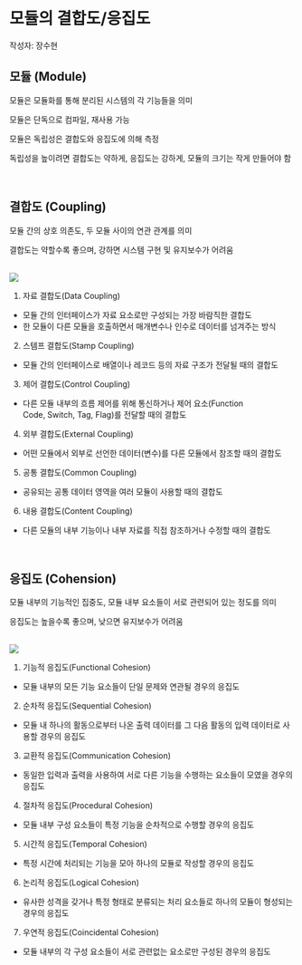 # 모듈의 결합도/응집도
작성자: 장수현

## 모듈 (Module)
모듈은 모듈화를 통해 분리된 시스템의 각 기능들을 의미

모듈은 단독으로 컴파일, 재사용 가능

모듈은 독립성은 결합도와 응집도에 의해 측정

독립성을 높이려면 결합도는 약하게, 응집도는 강하게, 모듈의 크기는 작게 만들어야 함

<br>

## 결합도 (Coupling)
모듈 간의 상호 의존도, 두 모듈 사이의 연관 관계를 의미

결합도는 약할수록 좋으며, 강하면 시스템 구현 및 유지보수가 어려움

<br>

<img src="https://img1.daumcdn.net/thumb/R1280x0/?scode=mtistory2&fname=https%3A%2F%2Fblog.kakaocdn.net%2Fdn%2FsY1qg%2FbtqEZa4uYT4%2Fco74uR1XKyYKmms3kKPWk1%2Fimg.png">

<br>

1. 자료 결합도(Data Coupling)
- 모듈 간의 인터페이스가 자료 요소로만 구성되는 가장 바람직한 결합도  
- 한 모듈이 다른 모듈을 호출하면서 매개변수나 인수로 데이터를 넘겨주는 방식

2. 스템프 결합도(Stamp Coupling)  
- 모듈 간의 인터페이스로 배열이나 레코드 등의 자료 구조가 전달될 때의 결합도

3. 제어 결합도(Control Coupling)  
- 다른 모듈 내부의 흐름 제어를 위해 통신하거나 제어 요소(Function Code, Switch, Tag, Flag)를 전달할 때의 결합도

4. 외부 결합도(External Coupling)  
- 어떤 모듈에서 외부로 선언한 데이터(변수)를 다른 모듈에서 참조할 때의 결합도

5. 공통 결합도(Common Coupling)  
- 공유되는 공통 데이터 영역을 여러 모듈이 사용할 때의 결합도

6. 내용 결합도(Content Coupling)  
- 다른 모듈의 내부 기능이나 내부 자료를 직접 참조하거나 수정할 때의 결합도

<br>

## 응집도 (Cohension)
모듈 내부의 기능적인 집중도, 모듈 내부 요소들이 서로 관련되어 있는 정도를 의미

응집도는 높을수록 좋으며, 낮으면 유지보수가 어려움

<br>

<img src="https://img1.daumcdn.net/thumb/R1280x0/?scode=mtistory2&fname=https%3A%2F%2Fblog.kakaocdn.net%2Fdn%2FbSJfdn%2FbtqEXJfE25a%2FfFYbvYhID3bSVRF6QASkK1%2Fimg.png">

<br>

1. 기능적 응집도(Functional Cohesion)  
- 모듈 내부의 모든 기능 요소들이 단일 문제와 연관될 경우의 응집도

2. 순차적 응집도(Sequential Cohesion)  
- 모듈 내 하나의 활동으로부터 나온 출력 데이터를 그 다음 활동의 입력 데이터로 사용할 경우의 응집도

3. 교환적 응집도(Communication Cohesion)  
- 동일한 입력과 출력을 사용하여 서로 다른 기능을 수행하는 요소들이 모였을 경우의 응집도

4. 절차적 응집도(Procedural Cohesion)  
- 모듈 내부 구성 요소들이 특정 기능을 순차적으로 수행할 경우의 응집도

5. 시간적 응집도(Temporal Cohesion)  
- 특정 시간에 처리되는 기능을 모아 하나의 모듈로 작성할 경우의 응집도

6. 논리적 응집도(Logical Cohesion)  
- 유사한 성격을 갖거나 특정 형태로 분류되는 처리 요소들로 하나의 모듈이 형성되는 경우의 응집도

7. 우연적 응집도(Coincidental Cohesion)  
- 모듈 내부의 각 구성 요소들이 서로 관련없는 요소로만 구성된 경우의 응집도
